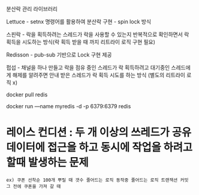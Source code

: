 분산락 관리 라이브러리

Lettuce
	- setnx 명령어를 활용하여 분산락 구현
	- spin lock 방식

스핀락 - 락을 획득하려는 스레드가 락을 사용할 수 있는지 반복적으로 확인하면서 락 획득을 시도하는 방식(락 획득 받을 때 까지 리트라이 로직 구현 필요) 

Redisson 
	- pub-sub 기반으로 Lock 구현 제공

펍섭 - 채널을 하나 만들고 락을 점유 중인  스레드가 락 획득하려고 대기중인 스레드에게 해제를 알려주면 안내 받은 스레드가 락 획득 시도를 하는 방식
(별도의 리트라이 로직 x)


docker pull redis

docker run —name myredis -d -p 6379:6379 redis



# 레이스 컨디션 : 두 개 이상의 쓰레드가 공유 데이터에 접근을 하고 동시에 작업을 하려고 할때 발생하는 문제
	ex) 쿠폰 선착순 100개 뿌릴 때 갯수 줄어드는 로직 동작중 줄어드는 로직 트랜잭션 커밋 그 전에 쿠폰을 가져 갈 때 